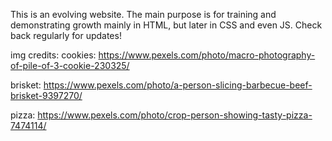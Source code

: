This is an evolving website.
The main purpose is for training and demonstrating growth mainly in HTML, but later in CSS and even JS.
Check back regularly for updates!

img credits:
cookies: https://www.pexels.com/photo/macro-photography-of-pile-of-3-cookie-230325/

brisket: https://www.pexels.com/photo/a-person-slicing-barbecue-beef-brisket-9397270/

pizza: https://www.pexels.com/photo/crop-person-showing-tasty-pizza-7474114/
